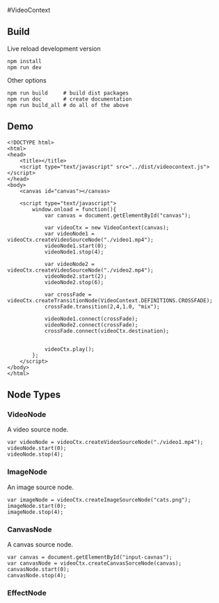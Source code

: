 #VideoContext


## Build

Live reload development version
```
npm install
npm run dev
```

Other options
```
npm run build     # build dist packages
npm run doc       # create documentation
npm run build_all # do all of the above
```


## Demo

```
<!DOCTYPE html>
<html>
<head>
    <title></title>
    <script type="text/javascript" src="../dist/videocontext.js"></script>
</head>
<body>
    <canvas id="canvas"></canvas>

    <script type="text/javascript">
        window.onload = function(){
            var canvas = document.getElementById("canvas");

            var videoCtx = new VideoContext(canvas);
            var videoNode1 = videoCtx.createVideoSourceNode("./video1.mp4");
            videoNode1.start(0);
            videoNode1.stop(4);

            var videoNode2 = videoCtx.createVideoSourceNode("./video2.mp4");
            videoNode2.start(2);
            videoNode2.stop(6);

            var crossFade = videoCtx.createTransitionNode(VideoContext.DEFINITIONS.CROSSFADE);
            crossFade.transition(2,4,1.0, "mix");

            videoNode1.connect(crossFade);
            videoNode2.connect(crossFade);
            crossFade.connect(videoCtx.destination);


            videoCtx.play();
        };
    </script>
</body>
</html>
```

## Node Types

### VideoNode
A video source node.
```
var videoNode = videoCtx.createVideoSourceNode("./video1.mp4");
videoNode.start(0);
videoNode.stop(4);
```


### ImageNode
An image source node.
```
var imageNode = videoCtx.createImageSourceNode("cats.png");
imageNode.start(0);
imageNode.stop(4);
```

### CanvasNode
A canvas source node.
```
var canvas = document.getElementById("input-cavnas");
var canvasNode = videoCtx.createCanvasSorceNode(canvas);
canvasNode.start(0);
canvasNode.stop(4);

```


### EffectNode




